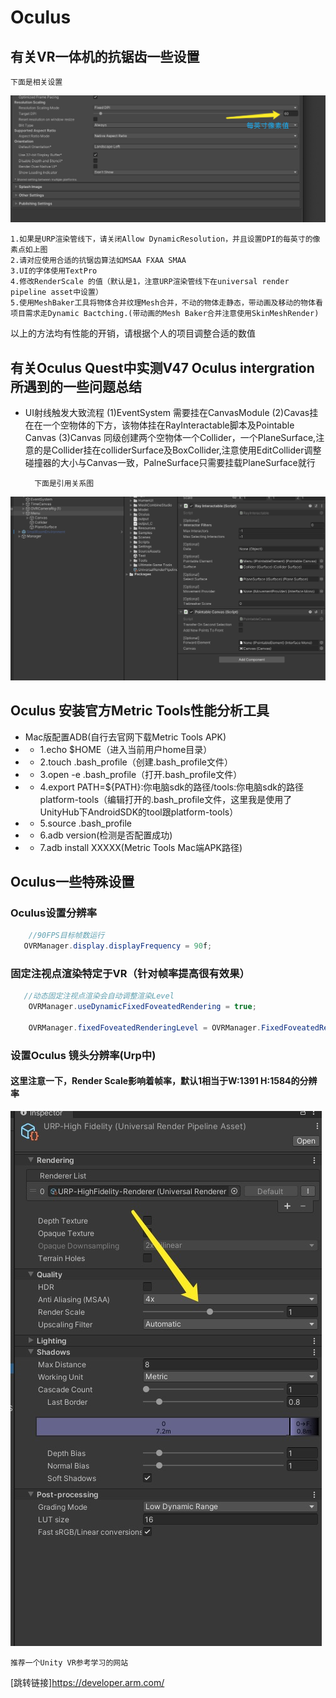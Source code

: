 # Oculus <Badge text="Oculus主题"/>
## 有关VR一体机的抗锯齿一些设置 <Badge text="抗锯齿" type="warning"/>
    下面是相关设置
![设置DPI参数](./Image/Oculus.png)  


    1.如果是URP渲染管线下，请关闭Allow DynamicResolution，并且设置DPI的每英寸的像素点如上图
    2.请对应使用合适的抗锯齿算法如MSAA FXAA SMAA
    3.UI的字体使用TextPro
    4.修改RenderScale 的值（默认是1，注意URP渲染管线下在universal render pipeline asset中设置）
    5.使用MeshBaker工具将物体合并纹理Mesh合并，不动的物体走静态，带动画及移动的物体看项目需求走Dynamic Bactching.(带动画的Mesh Baker合并注意使用SkinMeshRender)

 以上的方法均有性能的开销，请根据个人的项目调整合适的数值

 ## 有关Oculus Quest中实测V47 Oculus intergration所遇到的一些问题总结 <Badge text="Oculus intergration v47" type="warning"/>

* UI射线触发大致流程
    (1)EventSystem 需要挂在CanvasModule
    (2)Cavas挂在在一个空物体的下方，该物体挂在RayInteractable脚本及Pointable Canvas
    (3)Canvas 同级创建两个空物体一个Collider，一个PlaneSurface,注意的是Collider挂在colliderSurface及BoxCollider,注意使用EditCollider调整碰撞器的大小与Canvas一致，PalneSurface只需要挂载PlaneSurface就行

        下面是引用关系图
![OculusIntergration](./Image/OculusIntergration.jpg)  

## Oculus 安装官方Metric Tools性能分析工具
  + Mac版配置ADB(自行去官网下载Metric Tools APK)
+ + 1.echo $HOME（进入当前用户home目录）
+ +  2.touch .bash_profile（创建.bash_profile文件）
+ + 3.open -e .bash_profile（打开.bash_profile文件）
+ + 4.export PATH=${PATH}:你电脑sdk的路径/tools:你电脑sdk的路径platform-tools（编辑打开的.bash_profile文件，这里我是使用了UnityHub下AndroidSDK的tool跟platform-tools）
+ + 5.source .bash_profile
+ + 6.adb version(检测是否配置成功)
+ + 7.adb install XXXXX(Metric Tools Mac端APK路径)

## Oculus一些特殊设置<Badge text="VRSetting" type="warning"/>
### Oculus设置分辨率
```csharp
    //90FPS目标帧数运行
   OVRManager.display.displayFrequency = 90f;
```
### 固定注视点渲染特定于VR（针对帧率提高很有效果）
```csharp
   //动态固定注视点渲染会自动调整渲染Level
    OVRManager.useDynamicFixedFoveatedRendering = true;

    OVRManager.fixedFoveatedRenderingLevel = OVRManager.FixedFoveatedRenderingLevel.High;
```
### 设置Oculus 镜头分辨率(Urp中)
#### 这里注意一下，Render Scale影响着帧率，默认1相当于W:1391 H:1584的分辨率
![设置渲染分辨率](./Image/Oculus1.jpg)  
 

    推荐一个Unity VR参考学习的网站

[跳转链接]<https://developer.arm.com/>




